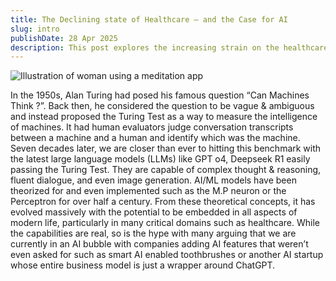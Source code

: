 ```yaml
---
title: The Declining state of Healthcare — and the Case for AI
slug: intro
publishDate: 28 Apr 2025
description: This post explores the increasing strain on the healthcare sector and how AI might be able to relieve it.
---
```


![Illustration of woman using a meditation app](/assets/blog/casual-life-3d-meditation-crystal.webp)

In the 1950s, Alan Turing had posed his famous question “Can Machines Think ?”. Back then, he considered the question to be vague \& ambiguous and instead proposed the Turing Test as a way to measure the intelligence of machines. It had human evaluators judge conversation transcripts between a machine and a human and identify which was the machine. Seven decades later, we are closer than ever to hitting this benchmark with the latest large language models (LLMs) like GPT o4, Deepseek R1 easily passing the Turing Test. They are capable of complex thought \& reasoning, fluent dialogue, and even image generation. AI/ML models have been theorized for and even implemented such as the M.P neuron or the Perceptron for over half a century. From these theoretical concepts, it has evolved massively with the potential to be embedded in all aspects of modern life, particularly in many critical domains such as healthcare. While the capabilities are real, so is the hype with many arguing that we are currently in an AI bubble with companies adding AI features that weren’t even asked for such as smart AI enabled toothbrushes or another AI startup whose entire business model is just a wrapper around ChatGPT.
